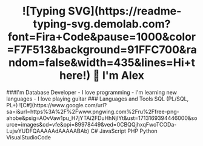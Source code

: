 <h1 align="center"> ![Typing SVG](https://readme-typing-svg.demolab.com?font=Fira+Code&pause=1000&color=F7F513&background=91FFC700&random=false&width=435&lines=Hi+there!) 👋 I'm Alex </h1>
###I'm Database Developer
- I love programming
- I'm learning new languages
- I love playing guitar
### Languages and Tools
SQL (PL/SQL, PL+)
![C#](https://www.google.com/url?sa=i&url=https%3A%2F%2Fwww.pngwing.com%2Fru%2Ffree-png-ahobe&psig=AOvVaw1pu_H7jYTAi2FDuHhNjIYt&ust=1713169394446000&source=images&cd=vfe&opi=89978449&ved=0CBQQjhxqFwoTCODa-LujwYUDFQAAAAAdAAAAABAb) C#
JavaScript
PHP
Python
VisualStudioCode

<!--
**Alzah92/Alzah92** is a ✨ _special_ ✨ repository because its `README.md` (this file) appears on your GitHub profile.

Here are some ideas to get you started:

- 🔭 I’m currently working on ...
- 🌱 I’m currently learning ...
- 👯 I’m looking to collaborate on ...
- 🤔 I’m looking for help with ...
- 💬 Ask me about ...
- 📫 How to reach me: ...
- 😄 Pronouns: ...
- ⚡ Fun fact: ...
-->
